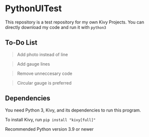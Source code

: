# PythonUITest
This repository is a test repository for my own Kivy Projects. You can directly download my code and run it with `python3`

## To-Do List
> Add photo instead of line	

> Add gauge lines
	
> Remove unneccesary code	

> Circular gauge is preferred

## Dependencies
You need Python 3, Kivy, and its dependencies to run this program.

To install Kivy, run `pip install "kivy[full]"`

Recommended Python version 3.9 or newer
